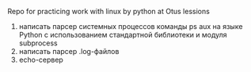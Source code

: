 Repo for practicing work with linux by python at Otus lessions
  1. написать парсер системных процессов команды ps aux на языке Python с использованием стандартной библиотеки и модуля subprocess
  2. написать парсер .log-файлов
  3. echo-сервер
